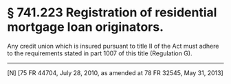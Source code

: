 # § 741.223   Registration of residential mortgage loan originators.

Any credit union which is insured pursuant to title II of the Act must adhere to the requirements stated in part 1007 of this title (Regulation G).



---

[N] [75 FR 44704, July 28, 2010, as amended at 78 FR 32545, May 31, 2013]




